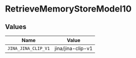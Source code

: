# RetrieveMemoryStoreModel10


## Values

| Name                | Value               |
| ------------------- | ------------------- |
| `JINA_JINA_CLIP_V1` | jina/jina-clip-v1   |